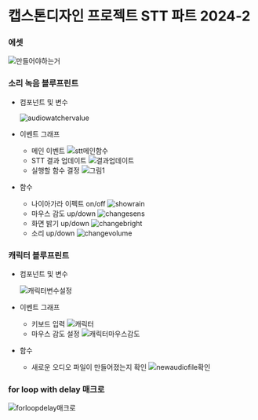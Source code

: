 # 캡스톤디자인 프로젝트 STT 파트 2024-2
### 에셋
![만들어야하는거](https://github.com/user-attachments/assets/911847c1-47fb-480b-a7a9-2cf624c1676a)
### 소리 녹음 블루프린트
- 컴포넌트 및 변수

  ![audiowatchervalue](https://github.com/user-attachments/assets/3dd34334-acdd-4de9-b986-91edad36285d)
- 이벤트 그래프
  - 메인 이벤트
    ![stt메인함수](https://github.com/user-attachments/assets/7d4f591a-b95d-43d1-9ee0-2242e3ad725f)
  - STT 결과 업데이트
    ![결과업데이트](https://github.com/user-attachments/assets/95b27930-55dc-4af9-8b8a-58059d5e4cd5)
  - 실행할 함수 결정
    ![그림1](https://github.com/user-attachments/assets/06f5fb2a-8fcd-4dc9-9a61-82d1fccc846d)
- 함수
  - 나이아가라 이펙트 on/off
    ![showrain](https://github.com/user-attachments/assets/0728c6c3-3f4c-4f3d-a792-7cfe19a7a314)
  - 마우스 감도 up/down
    ![changesens](https://github.com/user-attachments/assets/d991bfe4-0039-44c6-81ae-68feffc7f2bd)
  - 화면 밝기 up/down
    ![changebright](https://github.com/user-attachments/assets/4a441054-8cc2-44c9-97c9-2f34f24fa801)
  - 소리 up/down
    ![changevolume](https://github.com/user-attachments/assets/906cb25b-350c-45a4-add5-1adee118d700)


### 캐릭터 블루프린트
- 컴포넌트 및 변수

  ![캐릭터변수설정](https://github.com/user-attachments/assets/6aedca81-9a74-4c29-9f95-d51bccb2191b)
- 이벤트 그래프
  - 키보드 입력
    ![캐릭터](https://github.com/user-attachments/assets/c62fc120-ca96-4267-abfd-8301d2eef101)
  - 마우스 감도 설정
    ![캐릭터마우스감도](https://github.com/user-attachments/assets/5063da9f-2cf4-4f63-aff5-02dbcbb4906e)
- 함수
  - 새로운 오디오 파일이 만들어졌는지 확인
    ![newaudiofile확인](https://github.com/user-attachments/assets/96d5120f-c7ca-4806-8d60-bd882315ef4f)

### for loop with delay 매크로
![forloopdelay매크로](https://github.com/user-attachments/assets/0eb160e7-a866-4c33-9c84-fb6c6e9676c8)
